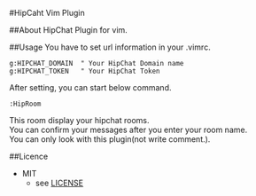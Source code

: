 #HipCaht Vim Plugin

##About
HipChat Plugin for vim.  

##Usage
You have to set url information in your .vimrc.
```vim
g:HIPCHAT_DOMAIN  " Your HipChat Domain name
g:HIPCHAT_TOKEN   " Your HipChat Token
```
    
After setting, you can start below command.  
```vim
:HipRoom
```

This room display your hipchat rooms.  
You can confirm your messages after you enter your room name.  
You can only look with this plugin(not write comment.).  

##Licence
* MIT
  * see [LICENSE](https://github.com/pyohei/vim-hipchat/blob/master/LICENSE)
